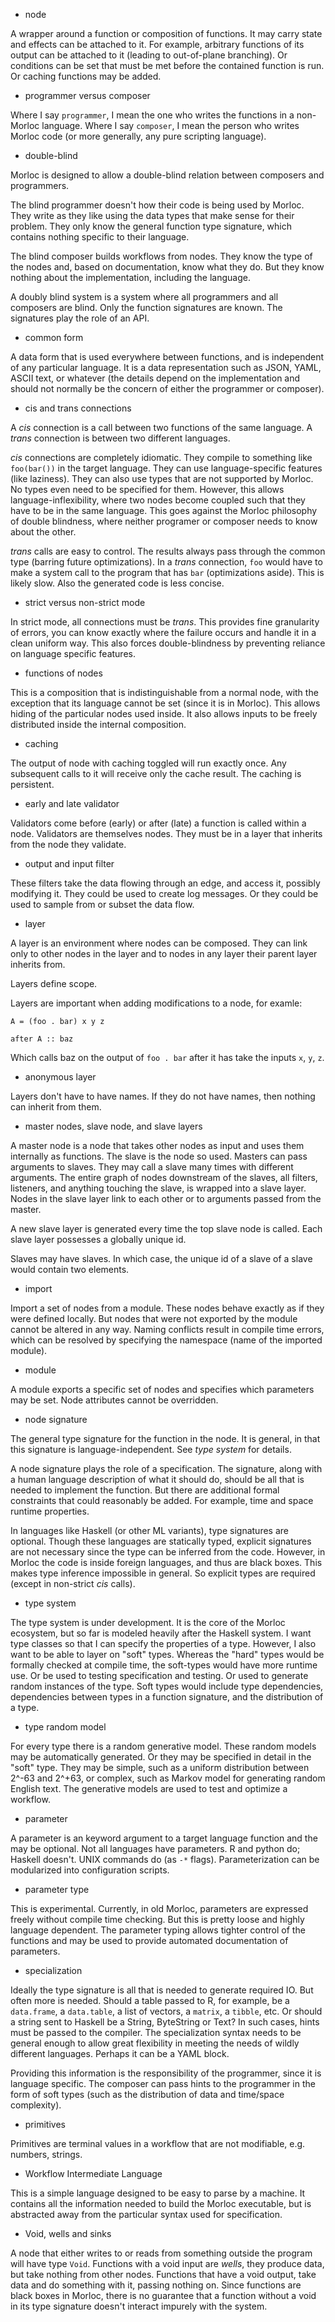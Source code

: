  * node

A wrapper around a function or composition of functions. It may carry state and
effects can be attached to it. For example, arbitrary functions of its output
can be attached to it (leading to out-of-plane branching). Or conditions can be
set that must be met before the contained function is run. Or caching functions
may be added.


 * programmer versus composer

Where I say `programmer`, I mean the one who writes the functions in a
non-Morloc language. Where I say `composer`, I mean the person who writes
Morloc code (or more generally, any pure scripting language).


 * double-blind

Morloc is designed to allow a double-blind relation between composers and
programmers.

The blind programmer doesn't how their code is being used by Morloc. They write
as they like using the data types that make sense for their problem. They only
know the general function type signature, which contains nothing specific to
their language. 

The blind composer builds workflows from nodes. They know the type of the nodes
and, based on documentation, know what they do. But they know nothing about the
implementation, including the language.

A doubly blind system is a system where all programmers and all composers are
blind. Only the function signatures are known. The signatures play the role of
an API.


 * common form

A data form that is used everywhere between functions, and is independent of
any particular language. It is a data representation such as JSON, YAML, ASCII
text, or whatever (the details depend on the implementation and should not
normally be the concern of either the programmer or composer).


 * cis and trans connections

A *cis* connection is a call between two functions of the same language.
A *trans* connection is between two different languages.

*cis* connections are completely idiomatic. They compile to something like
`foo(bar())` in the target language. They can use language-specific features
(like laziness). They can also use types that are not supported by Morloc. No
types even need to be specified for them. However, this allows
language-inflexibility, where two nodes become coupled such that they have to
be in the same language. This goes against the Morloc philosophy of double
blindness, where neither programer or composer needs to know about the other.

*trans* calls are easy to control. The results always pass through the common
type (barring future optimizations). In a *trans* connection, `foo` would have
to make a system call to the program that has `bar` (optimizations aside). This
is likely slow. Also the generated code is less concise.

 * strict versus non-strict mode

In strict mode, all connections must be *trans*. This provides fine granularity
of errors, you can know exactly where the failure occurs and handle it in
a clean uniform way. This also forces double-blindness by preventing reliance
on language specific features.


 * functions of nodes

This is a composition that is indistinguishable from a normal node, with the
exception that its language cannot be set (since it is in Morloc). This allows
hiding of the particular nodes used inside. It also allows inputs to be freely
distributed inside the internal composition.


 * caching

The output of node with caching toggled will run exactly once. Any subsequent
calls to it will receive only the cache result. The caching is persistent.


 * early and late validator

Validators come before (early) or after (late) a function is called within
a node. Validators are themselves nodes. They must be in a layer that inherits
from the node they validate.


 * output and input filter

These filters take the data flowing through an edge, and access it, possibly
modifying it. They could be used to create log messages. Or they could be used
to sample from or subset the data flow.


 * layer

A layer is an environment where nodes can be composed. They can link only to
other nodes in the layer and to nodes in any layer their parent layer inherits
from.

Layers define scope.

Layers are important when adding modifications to a node, for examle:

```
A = (foo . bar) x y z 

after A :: baz
```

Which calls baz on the output of `foo . bar` after it has take the inputs `x`,
`y`, `z`.


 * anonymous layer

Layers don't have to have names. If they do not have names, then nothing can
inherit from them.


 * master nodes, slave node, and slave layers

A master node is a node that takes other nodes as input and uses them
internally as functions. The slave is the node so used. Masters can pass
arguments to slaves. They may call a slave many times with different arguments.
The entire graph of nodes downstream of the slaves, all filters, listeners, and
anything touching the slave, is wrapped into a slave layer. Nodes in the slave
layer link to each other or to arguments passed from the master.

A new slave layer is generated every time the top slave node is called. Each
slave layer possesses a globally unique id. 

Slaves may have slaves. In which case, the unique id of a slave of a slave
would contain two elements.


 * import

Import a set of nodes from a module. These nodes behave exactly as if they were
defined locally. But nodes that were not exported by the module cannot be
altered in any way. Naming conflicts result in compile time errors, which can
be resolved by specifying the namespace (name of the imported module).


 * module

A module exports a specific set of nodes and specifies which parameters may be
set. Node attributes cannot be overridden.


 * node signature

The general type signature for the function in the node. It is general, in that
this signature is language-independent. See *type system* for details.

A node signature plays the role of a specification. The signature, along with
a human language description of what it should do, should be all that is needed
to implement the function. But there are additional formal constraints that
could reasonably be added. For example, time and space runtime properties.

In languages like Haskell (or other ML variants), type signatures are optional.
Though these languages are statically typed, explicit signatures are not
necessary since the type can be inferred from the code. However, in Morloc the
code is inside foreign languages, and thus are black boxes. This makes type
inference impossible in general. So explicit types are required (except in
non-strict *cis* calls).

 * type system

The type system is under development. It is the core of the Morloc ecosystem,
but so far is modeled heavily after the Haskell system. I want type classes so
that I can specify the properties of a type. However, I also want to be able to
layer on "soft" types. Whereas the "hard" types would be formally checked at
compile time, the soft-types would have more runtime use. Or be used to testing
specification and testing. Or used to generate random instances of the type.
Soft types would include type dependencies, dependencies between types in
a function signature, and the distribution of a type. 

 * type random model 

For every type there is a random generative model. These random models may be
automatically generated. Or they may be specified in detail in the "soft" type.
They may be simple, such as a uniform distribution between 2^-63 and 2^+63, or
complex, such as Markov model for generating random English text. The
generative models are used to test and optimize a workflow.


 * parameter

A parameter is an keyword argument to a target language function and the may be
optional. Not all languages have parameters. R and python do; Haskell doesn't.
UNIX commands do (as `-*` flags). Parameterization can be modularized into
configuration scripts.


 * parameter type

This is experimental. Currently, in old Morloc, parameters are expressed freely
without compile time checking. But this is pretty loose and highly language
dependent. The parameter typing allows tighter control of the functions and may
be used to provide automated documentation of parameters.


 * specialization

Ideally the type signature is all that is needed to generate required IO. But
often more is needed. Should a table passed to R, for example, be
a `data.frame`, a `data.table`, a list of vectors, a `matrix`, a `tibble`, etc.
Or should a string sent to Haskell be a String, ByteString or Text? In such
cases, hints must be passed to the compiler. The specialization syntax needs to
be general enough to allow great flexibility in meeting the needs of wildly
different languages. Perhaps it can be a YAML block.

Providing this information is the responsibility of the programmer, since it is
language specific. The composer can pass hints to the programmer in the form of
soft types (such as the distribution of data and time/space complexity).


 * primitives

Primitives are terminal values in a workflow that are not modifiable, e.g.
numbers, strings.


 * Workflow Intermediate Language

This is a simple language designed to be easy to parse by a machine. It
contains all the information needed to build the Morloc executable, but is
abstracted away from the particular syntax used for specification.


 * Void, wells and sinks

A node that either writes to or reads from something outside the program will
have type `Void`. Functions with a void input are *wells*, they produce data,
but take nothing from other nodes. Functions that have a void output, take data
and do something with it, passing nothing on. Since functions are black boxes
in Morloc, there is no guarantee that a function without a void in its type
signature doesn't interact impurely with the system.
